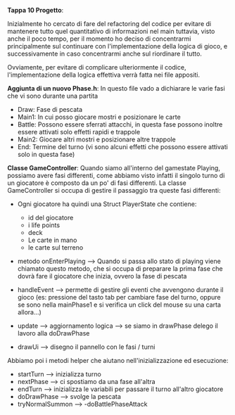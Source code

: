 **Tappa 10 Progetto**:

Inizialmente ho cercato di fare del refactoring del codice per evitare di mantenere tutto quel quantitativo di informazioni nel main tuttavia, visto anche il poco tempo, per il momento ho deciso di concentrarmi principalmente sul continuare con l'implementazione della logica di gioco, e successivamente in caso concentrarmi anche sul riordinare il tutto.

Ovviamente, per evitare di complicare ulteriormente il codice, l'implementazione della logica effettiva verrà fatta nei file appositi.

**Aggiunta di un nuovo Phase.h**: In questo file vado a dichiarare le varie fasi che vi sono durante una partita
- Draw: Fase di pescata
- Main1: In cui posso giocare mostri e posizionare le carte
- Battle: Possono essere sferrati attacchi, in questa fase possono inoltre essere attivati solo effetti rapidi e trappole
- Main2: Giocare altri mostri e posizionare altre trappole
- End: Termine del turno (vi sono alcuni effetti che possono essere attivati solo in questa fase)

**Classe GameController**: Quando siamo all'interno del gamestate Playing, possiamo avere fasi differenti, come abbiamo visto infatti il singolo turno di un giocatore è composto da un po' di fasi differenti. La classe GameController si occupa di gestire il passaggio tra queste fasi differenti:

- Ogni giocatore ha quindi una Struct PlayerState che contiene:
    * id del giocatore
    * i life points
    * deck
    * Le carte in mano
    * le carte sul terreno

- metodo onEnterPlaying --> Quando si passa allo stato di playing viene chiamato questo metodo, che si occupa di preparare la prima fase che dovrà fare il giocatore che inizia, ovvero la fase di pescata 
- handleEvent --> permette di gestire gli eventi che avvengono durante il gioco (es: pressione del tasto tab per cambiare fase del turno, oppure se sono nella mainPhase1 e si verifica un click del mouse su una carta allora...)
- update --> aggiornamento logica --> se siamo in drawPhase delego il lavoro alla doDrawPhase

- drawUi --> disegno il pannello con le fasi / turni

Abbiamo poi i metodi helper che aiutano nell'inizializzazione ed esecuzione:
- startTurn --> inizializza turno
- nextPhase --> ci spostiamo da una fase all'altra 
- endTurn --> inizializza le variabili per passare il turno all'altro giocatore 
- doDrawPhase --> svolge la pescata
- tryNormalSummon --> 
-doBattlePhaseAttack 





